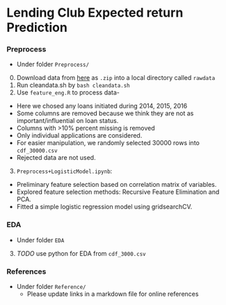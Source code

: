 # Lending Club Expected return Prediction


### Preprocess ###

- Under folder `Preprocess/`
0. Download data from [here](https://www.lendingclub.com/info/download-data.action) as `.zip` into a local directory called `rawdata`
1. Run cleandata.sh by `bash cleandata.sh`
2. Use `feature_eng.R` to process data-
  * Here we chosed any loans initiated during 2014, 2015, 2016
  * Some columns are removed because we think they are not as important/influential on loan status.
  * Columns with >10% percent missing is removed
  * Only individual applications are considered.
  * For easier manipulation, we randomly selected 30000 rows into `cdf_30000.csv`
  * Rejected data are not used.
3. `Preprocess+LogisticModel.ipynb`:
  * Preliminary feature selection based on correlation matrix of variables.
  * Explored feature selection methods: Recursive Feature Elimination and PCA.
  * Fitted a simple logistic regression model using gridsearchCV.

### EDA ###

- Under folder `EDA`
3. _TODO_ use python for EDA from `cdf_3000.csv`






### References ###

- Under folder `Reference/`
  * Please update links in a markdown file for online references
 



